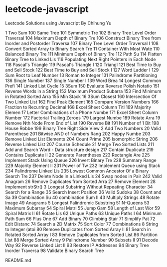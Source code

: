 # leetcode-javascript
Leetcode Solutions using Javascript
By Chihung Yu

1 Two Sum
100 Same Tree
101 Symmetric Tre
102 Binary Tree Level Order Traversal
104 Maximum Depth of Binary Tre
106 Construct Binary Tree from Inorder and Postorder Traversa
107 Binary Tree Level Order Traversal I
108 Convert Sorted Array to Binary Search Tre
11 Container With Most Wate
110 Balanced Binary Tre
111 Minimum Depth of Binary Tre
112 Path Su
114 Flatten Binary Tree to Linked Lis
116 Populating Next Right Pointers in Each Node
118 Pascal's Triangle
119 Pascal's Triangle I
120 Triangl
121 Best Time to Buy and Sell Stock
122 Best Time to Buy and Sell Stock I
127 Word Ladder I
129 Sum Root to Leaf Number
13 Roman to Integer
131 Palindrome Partitioning
136 Single Number
137 Single Number I
139 Word Brea
14 Longest Common Prefi
141 Linked List Cycle
15 3Sum
150 Evaluate Reverse Polish Notatio
151 Reverse Words in a String
152 Maximum Product Subarra
153 Find Minimum in Rotated Sorted Arra
155 Min Stack
16 3Sum Closest
160 Intersection Of Two Linked List
162 Find Peak Element
165 Compare Version Numbers
166 Fraction to Recurring Decimal
168 Excel Sheet Column Titl
169 Majority Elemen
17 Letter Combinations of a Phone Numbe
171 Excel Sheet Column Number
172 Factorial Trailing Zeroes
179 Largest Numbe
189 Rotate Arra
19 Remove Nth Node From End of List
190 Reverse Bit
191 Number of 1 Bit
198 House Robbe
199 Binary Tree Right Side View
2 Add Two Numbers
20 Valid Parenthese
201 Bitwise AND of Numbers Rang
202 Happy Numbe
203 Remove Linked List Elements
204 Count Prime
205 Isomorphic String
206 Reverse Linked List
207 Course Schedule
21 Merge Two Sorted Lists
211 Add and Search Word - Data structure design
217 Contain Duplicate
219 Contains Duplicate II
22 Generate Parentheses
223 Rectangle Are
225 Implement Stack Using Queue
226 Invert Binary Tre
228 Summary Range
229 Majority Element II
231 Power of Tw
232 Implement Queue using Stack
234 Palindrome Linked Lis
235 Lowest Common Ancestor Of a Binary Search Tre
237 Delete Node in a Linked Lis
24 Swap nodes in Pair
242 Valid Anagram
26 Remove Duplicates from Sorted Arra
27 Remove Element
28 Implement strStr()
3 Longest Substring Without Repeating Character
34 Search for a Range
35 Search Insert Position
36 Valid Sudoku
38 Count and Sa
39 Combination Su
40 combination Sum II
43 Multiply Strings
48 Rotate Image
49 Anagrams
5 Longest Palindromic Substring
51 N-Queens
53 Maximum Subarray
54 Spiral Matri
55 Jump Gam
58 Length of Last Wor
59 Spiral Matrix II
61 Rotate Lis
62 Unique Paths
63 Unique Paths I
64 Minimum Path Sum
66 Plus One
67 Add Binary
70 Climbing Stair
71 Simplify Pat
72 Edit Distanc
74 Search a 2D Matrix
75 Sort Color
77 Combinations
8 String to Integer (atoi
80 Remove Duplicates from Sorted Array II
81 Search in Rotated Sorted Array I
83 Remove Duplicates from Sorted List
86 Partition List
88 Merge Sorted Array
9 Palindrome Number
90 Subsets II
91 Decode Way
92 Reverse Linked List II
93 Restore IP Addresses
94 Binary Tree Inorder Traversa
98 Validate Binary Search Tree

README.md
